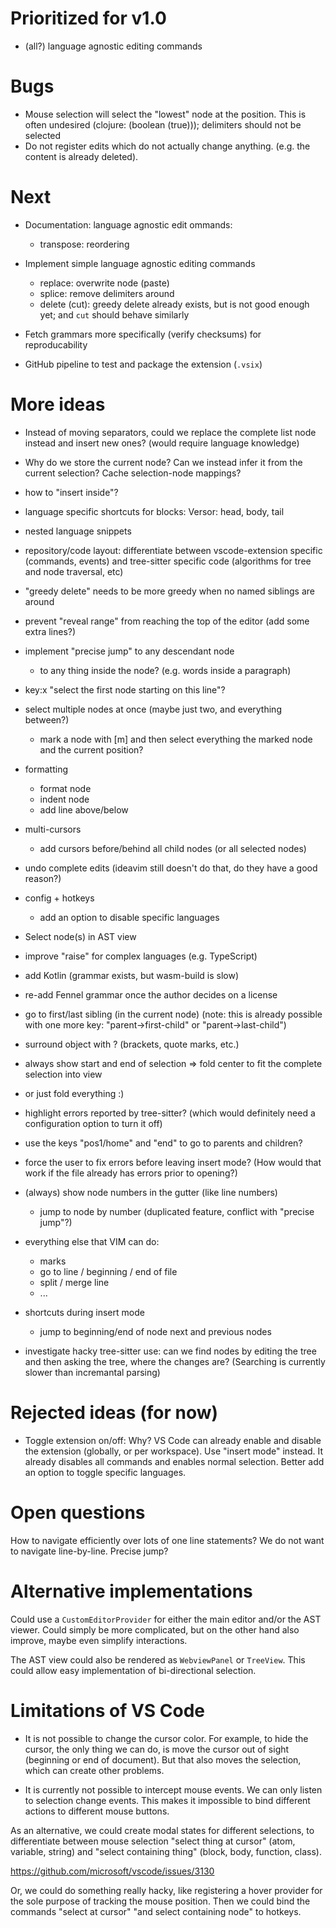 # Prioritized for v1.0

- (all?) language agnostic editing commands

# Bugs

- Mouse selection will select the "lowest" node at the position. This is often undesired (clojure: (boolean (true))); delimiters should not be selected
- Do not register edits which do not actually change anything. (e.g. the content is already deleted).

# Next

- Documentation: language agnostic edit ommands:
    - transpose: reordering

- Implement simple language agnostic editing commands
    - replace: overwrite node (paste)
    - splice: remove delimiters around
    - delete (cut): greedy delete already exists, but is not good enough yet; and `cut` should behave similarly
- Fetch grammars more specifically (verify checksums) for reproducability
- GitHub pipeline to test and package the extension (`.vsix`)

# More ideas

- Instead of moving separators, could we replace the complete list node instead and insert new ones?
  (would require language knowledge)
- Why do we store the current node? Can we instead infer it from the current selection?
  Cache selection-node mappings?
- how to "insert inside"?
- language specific shortcuts for blocks: Versor: head, body, tail
- nested language snippets
- repository/code layout: differentiate between vscode-extension specific (commands, events) and tree-sitter specific code (algorithms for tree and node traversal, etc)
- "greedy delete" needs to be more greedy when no named siblings are around
- prevent "reveal range" from reaching the top of the editor (add some extra lines?)
- implement "precise jump" to any descendant node
    - to any thing inside the node? (e.g. words inside a paragraph)
- key:x "select the first node starting on this line"?
- select multiple nodes at once (maybe just two, and everything between?)
  - mark a node with [m] and then select everything the marked node and the current position?
- formatting
  - format node
  - indent node
  - add line above/below
- multi-cursors
  - add cursors before/behind all child nodes (or all selected nodes)
- undo complete edits (ideavim still doesn't do that, do they have a good reason?)
- config + hotkeys
  - add an option to disable specific languages
- Select node(s) in AST view
- improve "raise" for complex languages (e.g. TypeScript)
- add Kotlin (grammar exists, but wasm-build is slow)
- re-add Fennel grammar once the author decides on a license
- go to first/last sibling (in the current node) (note: this is already possible with one more key: "parent->first-child" or "parent->last-child")
- surround object with ? (brackets, quote marks, etc.)
- always show start and end of selection => fold center to fit the complete selection into view
- or just fold everything :)
- highlight errors reported by tree-sitter? (which would definitely need a configuration option to turn it off)
- use the keys "pos1/home" and "end" to go to parents and children?
- force the user to fix errors before leaving insert mode? (How would that work if the file already has errors prior to opening?)

- (always) show node numbers in the gutter (like line numbers)
  - jump to node by number (duplicated feature, conflict with "precise jump"?)

- everything else that VIM can do:
  - marks
  - go to line / beginning / end of file
  - split / merge line
  - ...

- shortcuts during insert mode
  - jump to beginning/end of node next and previous nodes

- investigate hacky tree-sitter use: can we find nodes by editing the tree and then asking the tree, where the changes are? (Searching is currently slower than incremantal parsing)

# Rejected ideas (for now)

- Toggle extension on/off: Why? VS Code can already enable and disable the extension (globally, or per workspace).
  Use "insert mode" instead. It already disables all commands and enables normal selection.
  Better add an option to toggle specific languages.

# Open questions

How to navigate efficiently over lots of one line statements? We do not want to navigate line-by-line. Precise jump?

# Alternative implementations

Could use a `CustomEditorProvider` for either the main editor and/or the AST viewer. Could simply be more complicated, but on the other hand also improve, maybe even simplify interactions.

The AST view could also be rendered as `WebviewPanel` or `TreeView`. This could allow easy implementation of bi-directional selection.

# Limitations of VS Code

- It is not possible to change the cursor color. For example, to hide the cursor, the only thing we can do, is move the cursor out of sight (beginning or end of document). But that also moves the selection, which can create other problems.

- It is currently not possible to intercept mouse events. We can only listen to selection change events.
This makes it impossible to bind different actions to different mouse buttons.

As an alternative, we could create modal states for different selections, to differentiate between mouse selection "select thing at cursor" (atom, variable, string) and "select containing thing" (block, body, function, class).

https://github.com/microsoft/vscode/issues/3130

Or, we could do something really hacky, like registering a hover provider for the sole purpose of tracking the mouse position. Then we could bind the commands "select at cursor" "and select containing node" to hotkeys.

